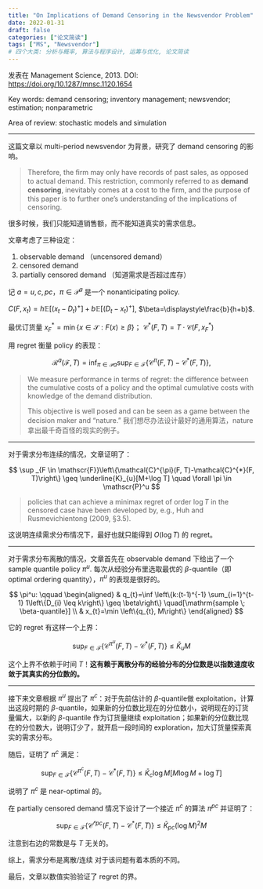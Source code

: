 ```yaml
---
title: "On Implications of Demand Censoring in the Newsvendor Problem"
date: 2022-01-31
draft: false
categories: ["论文简读"]
tags: ["MS", "Newsvendor"]
# 四个大类: 分析与概率, 算法与程序设计, 运筹与优化, 论文简读
---
```


发表在 Management Science, 2013. DOI: https://doi.org/10.1287/mnsc.1120.1654

Key words: demand censoring; inventory management; newsvendor; estimation; nonparametric

Area of review: stochastic models and simulation

---


这篇文章以 multi-period newsvendor 为背景，研究了 demand censoring 的影响。

> Therefore, the ﬁrm may only have records of past sales, as opposed to actual demand. This restriction, commonly referred to as **demand censoring**, inevitably comes at a cost to the ﬁrm, and the purpose of this paper is to further one’s understanding of the implications of censoring.

很多时候，我们只能知道销售额，而不能知道真实的需求信息。

文章考虑了三种设定：

1. observable demand （uncensored demand）
2. censored demand
3. partially censored demand （知道需求是否超过库存）

记 $a=u, c, pc$，$\pi \in \mathscr{P}^a$ 是一个 nonanticipating policy. 

$C\left(F, x_{t}\right)=h \mathbb{E}\left[\left(x_{t}-D_{t}\right)^{+}\right]+b \mathbb{E}\left[\left(D_{t}-x_{t}\right)^{+}\right]$, $\beta=\displaystyle\frac{b}{h+b}$. 

最优订货量 $x_{F}^{*}=\min \{x \in \mathscr{S}: F(x) \geq \beta\}$； $\mathcal{C}^\ast (F, T) = T \cdot \mathcal{C}(F, x_F^\ast)$ 

用 regret 衡量 policy 的表现：

$$
\mathscr{R}^{a}(\mathscr{F}, T)=\inf _{\pi \in \mathscr{P} a} \sup _{F \in \mathscr{F}}\left\{\mathcal{C}^{\pi}(F, T)-\mathcal{C}^{*}(F, T)\right\},
$$

> We measure performance in terms of regret: the difference between the cumulative costs of a policy and the optimal cumulative costs with knowledge of the demand distribution.
> 
> This objective is well posed and can be seen as a game between the decision maker and “nature.” 我们想尽办法设计最好的通用算法，nature 拿出最千奇百怪的现实的例子。


---

对于需求分布连续的情况，文章证明了：

$$
\sup _{F \in \mathscr{F}}\left\{\mathcal{C}^{\pi}(F, T)-\mathcal{C}^{*}(F, T)\right\} \geq \underline{K}_{u}[M+\log T] \quad \forall \pi \in \mathscr{P}^u
$$

> policies that can achieve a minimax regret of order $\log T$ in the censored case have been developed by, e.g., Huh and Rusmevichientong (2009, §3.5).

这说明连续需求分布情况下，最好也就只能得到 $O(\log T)$ 的 regret。


---


对于需求分布离散的情况，文章首先在 observable demand 下给出了一个 sample quantile policy $\pi^u$. 每次从经验分布里选取最优的 $\beta$-quantile（即 optimal ordering quantity），$\pi^u$ 的表现是很好的。

$$
\pi^u: \qquad \begin{aligned}
    & q_{t}=\inf \left\{k:(t-1)^{-1} \sum_{i=1}^{t-1} 1\left\{D_{i} \leq k\right\} \geq \beta\right\} \quad[\mathrm{sample \; \beta-quantile}]  \\
    & x_{t}=\min \left\{q_{t}, M\right\}
\end{aligned}
$$


它的 regret 有这样一个上界：

$$
\sup _{F \in \mathscr{F}}\left\{\mathcal{C}^{\pi^{u}}(F, T)-\mathcal{C}^{*}(F, T)\right\} \leq \bar{K}_{u} M
$$

这个上界不依赖于时间 $T$！**这有赖于离散分布的经验分布的分位数是以指数速度收敛于其真实的分位数的。**

---


接下来文章根据 $\pi^u$ 提出了 $\pi^c$：对于先前估计的 $\beta$-quantile做 exploitation，计算出这段时期的 $\beta$-quantile，如果新的分位数比现在的分位数小，说明现在的订货量偏大，以新的 $\beta$-quantile 作为订货量继续 exploitation；如果新的分位数比现在的分位数大，说明订少了，就开启一段时间的 exploration，加大订货量探索真实的需求分布。


随后，证明了 $\pi^c$ 满足：

$$
\sup _{F \in \mathscr{F}}\left\{\mathcal{C}^{\pi^{c}}(F, T)-\mathcal{C}^{*}(F, T)\right\}  \leq \bar{K}_{c} \log M[M \log M+\log T]
$$

说明了 $\pi^c$ 是 near-optimal 的。

在 partially censored demand 情况下设计了一个接近 $\pi^c$ 的算法 $\pi^{pc}$ 并证明了：

$$
\sup _{F \in \mathscr{F}}\left\{\mathcal{C}^{\not^{p c}}(F, T)-\mathcal{C}^{*}(F, T)\right\} \leq \bar{K}_{p c}(\log M)^{2} M
$$

注意到右边的常数是与 $T$ 无关的。


综上，需求分布是离散/连续 对于该问题有着本质的不同。


最后，文章以数值实验验证了 regret 的界。

